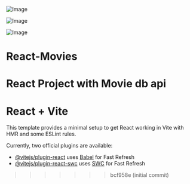 ![Image](https://github.com/user-attachments/assets/d95d8db6-66e8-4af4-b7b1-a1b0f072a941)

![Image](https://github.com/user-attachments/assets/9a6e369a-6ab9-46c8-993a-d5ebfd15a0b4)

![Image](https://github.com/user-attachments/assets/9ea61533-3e30-471f-bc6c-2a5eeb61f742)

# React-Movies
React Project with Movie db api
=======
# React + Vite

This template provides a minimal setup to get React working in Vite with HMR and some ESLint rules.

Currently, two official plugins are available:

- [@vitejs/plugin-react](https://github.com/vitejs/vite-plugin-react/blob/main/packages/plugin-react/README.md) uses [Babel](https://babeljs.io/) for Fast Refresh
- [@vitejs/plugin-react-swc](https://github.com/vitejs/vite-plugin-react-swc) uses [SWC](https://swc.rs/) for Fast Refresh
>>>>>>> bcf958e (initial commit)
